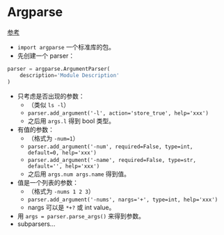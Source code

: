 # Argparse

[参考](https://doc.bccnsoft.com/docs/python-3.7.3-docs-html-cn/library/argparse.html)

- `import argparse` 一个标准库的包。
- 先创建一个 parser：

```py
parser = argparse.ArgumentParser(
    description='Module Description'
)
```

- 只考虑是否出现的参数：
  - （类似 `ls -l`）
  - `parser.add_argument('-l', action='store_true', help='xxx')`
  - 之后用 `args.l` 得到 bool 类型。
- 有值的参数：
  - （格式为 `-num=1`）
  - `parser.add_argument('-num', required=False, type=int, default=0, help='xxx')`
  - `parser.add_argument('-name', required=False, type=str, default='', help='xxx')`
  - 之后用 `args.num args.name` 得到值。
- 值是一个列表的参数：
  - （格式为 `-nums 1 2 3`）
  - `parser.add_argument('-nums', nargs='+', type=int, help='xxx')`
  - nargs 可以是 `*+?` 或 int value。
- 用 `args = parser.parse_args()` 来得到参数。
- subparsers...
